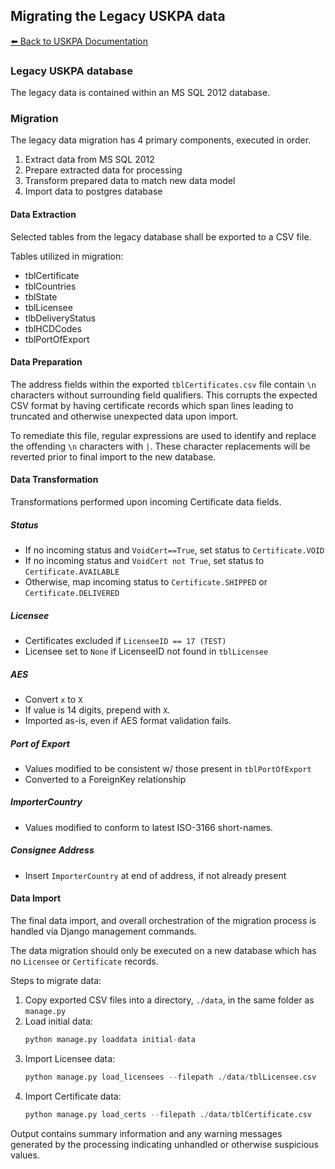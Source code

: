 ## Migrating the Legacy USKPA data
[:arrow_left: Back to USKPA
Documentation](../docs)

### Legacy USKPA database

The legacy data is contained within an MS SQL 2012 database.


### Migration

The legacy data migration has 4 primary components, executed in order.

1. Extract data from MS SQL 2012
2. Prepare extracted data for processing
3. Transform prepared data to match new data model
4. Import data to postgres database


#### Data Extraction

Selected tables from the legacy database shall be exported to a CSV file.

Tables utilized in migration:
 - tblCertificate
 - tblCountries
 - tblState
 - tblLicensee
 - tlbDeliveryStatus
 - tblHCDCodes
 - tblPortOfExport

#### Data Preparation

The address fields within the exported `tblCertificates.csv` file contain `\n` characters without surrounding field qualifiers. This corrupts the expected CSV format by having certificate records which span lines leading to truncated and otherwise unexpected data upon import.

To remediate this file, regular expressions are used to identify and replace the offending `\n` characters with `|`. These character replacements will be reverted prior to final import to the new database.

#### Data Transformation

Transformations performed upon incoming Certificate data fields.

##### Status
  - If no incoming status and `VoidCert==True`, set status to `Certificate.VOID`
  - If no incoming status and `VoidCert not True`, set status to `Certificate.AVAILABLE`
  - Otherwise, map incoming status to `Certificate.SHIPPED` or `Certificate.DELIVERED`

##### Licensee
  - Certificates excluded if `LicenseeID == 17 (TEST)`
  - Licensee set to `None` if LicenseeID not found in `tblLicensee`

##### AES
 - Convert `x` to `X`
 - If value is 14 digits, prepend with `X`.
 - Imported as-is, even if AES format validation fails.

##### Port of Export
  - Values modified to be consistent w/ those present in `tblPortOfExport`
  - Converted to a ForeignKey relationship

##### ImporterCountry
  - Values modified to conform to latest ISO-3166 short-names.

##### Consignee Address
  - Insert `ImporterCountry` at end of address, if not already present

#### Data Import

The final data import, and overall orchestration of the migration process is handled via Django management commands.

The data migration should only be executed on a new database which has no `Licensee` or `Certificate` records.


Steps to migrate data:

1. Copy exported CSV files into a directory, `./data`, in the same folder as `manage.py`
2. Load initial data:
    ```python
    python manage.py loaddata initial-data
    ```
3. Import Licensee data:
    ```python
    python manage.py load_licensees --filepath ./data/tblLicensee.csv
    ```
4. Import Certificate data:
    ```python
    python manage.py load_certs --filepath ./data/tblCertificate.csv
    ```

Output contains summary information and any warning messages generated by the processing indicating unhandled or otherwise suspicious values.
